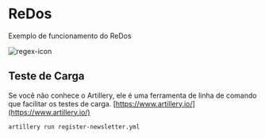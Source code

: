 # ReDos

Exemplo de funcionamento do ReDos

![regex-icon](https://kasunkodagoda.gallerycdn.vsassets.io/extensions/kasunkodagoda/regex-match-replace/2.1.5/1567104415777/Microsoft.VisualStudio.Services.Icons.Default)


## Teste de Carga

Se você não conhece o Artillery, ele é uma ferramenta de linha de comando que facilitar os testes de carga. [https://www.artillery.io/](https://www.artillery.io/)

``artillery run register-newsletter.yml``


